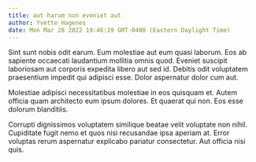 ```yaml
---
title: aut harum non eveniet aut
author: Yvette Hagenes
date: Mon Mar 28 2022 19:46:19 GMT-0400 (Eastern Daylight Time)
---
```

Sint sunt nobis odit earum. Eum molestiae aut eum quasi laborum. Eos ab sapiente occaecati laudantium mollitia omnis quod. Eveniet suscipit laboriosam aut corporis expedita libero aut sed id. Debitis odit voluptatem praesentium impedit qui adipisci esse. Dolor aspernatur dolor cum aut.

 Molestiae adipisci necessitatibus molestiae in eos quisquam et. Autem officia quam architecto eum ipsum dolores. Et quaerat qui non. Eos esse dolorum blanditiis.

 Corrupti dignissimos voluptatem similique beatae velit voluptate non nihil. Cupiditate fugit nemo et quos nisi recusandae ipsa aperiam at. Error voluptas rerum aspernatur explicabo pariatur consectetur. Aut officia nisi quis.
